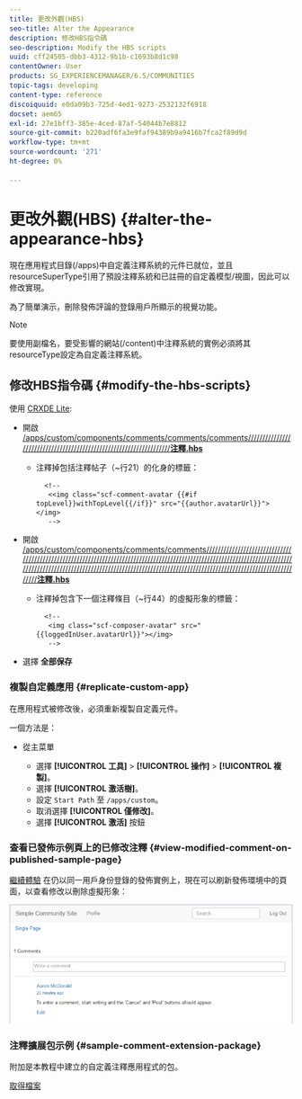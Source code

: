 ```yaml
---
title: 更改外觀(HBS)
seo-title: Alter the Appearance
description: 修改HBS指令碼
seo-description: Modify the HBS scripts
uuid: cff24505-dbb3-4312-9b1b-c1693b8d1c98
contentOwner: User
products: SG_EXPERIENCEMANAGER/6.5/COMMUNITIES
topic-tags: developing
content-type: reference
discoiquuid: e0da09b3-725d-4ed1-9273-2532132f6918
docset: aem65
exl-id: 27e1bff3-385e-4ced-87af-54044b7e8812
source-git-commit: b220adf6fa3e9faf94389b9a9416b7fca2f89d9d
workflow-type: tm+mt
source-wordcount: '271'
ht-degree: 0%

---
```


# 更改外觀(HBS) {#alter-the-appearance-hbs}

現在應用程式目錄(/apps)中自定義注釋系統的元件已就位，並且resourceSuperType引用了預設注釋系統和已註冊的自定義模型/視圖，因此可以修改實現。

為了簡單演示，刪除發佈評論的登錄用戶所顯示的視覺功能。

>[!NOTE]
>
>要使用副檔名，要受影響的網站(/content)中注釋系統的實例必須將其resourceType設定為自定義注釋系統。

## 修改HBS指令碼 {#modify-the-hbs-scripts}

使用 [CRXDE Lite](/help/sites-developing/developing-with-crxde-lite.md):

* 開啟 [/apps/custom/components/comments/comments/comments///////////////////////////////////////////////////////////////////**注釋.hbs**](https://localhost:4502/crx/de/index.jsp#/apps/custom/components/comments/comment/comment.hbs)

   * 注釋掉包括注釋帖子（~行21）的化身的標籤：

      ```
        <!--
         <<img class="scf-comment-avatar {{#if topLevel}}withTopLevel{{/if}}" src="{{author.avatarUrl}}"></img>
         -->
      ```

* 開啟 [/apps/custom/components/comments/comments/////////////////////////////////////////////////////////////////////////////////////////////////////////////////////////////////////////////////////////////////////////////////////////////////////////////////////////////////**注釋.hbs**](https://localhost:4502/crx/de/index.jsp#/apps/custom/components/comments/comments.hbs)

   * 注釋掉包含下一個注釋條目（~行44）的虛擬形象的標籤：

      ```
        <!--
         <img class="scf-composer-avatar" src="{{loggedInUser.avatarUrl}}"></img>
         -->
      ```

* 選擇 **全部保存**

### 複製自定義應用 {#replicate-custom-app}

在應用程式被修改後，必須重新複製自定義元件。

一個方法是：

* 從主菜單

   * 選擇 **[!UICONTROL 工具]** > **[!UICONTROL 操作]** > **[!UICONTROL 複製]**。
   * 選擇 **[!UICONTROL 激活樹]**。
   * 設定 `Start Path` 至 `/apps/custom`。
   * 取消選擇 **[!UICONTROL 僅修改]**。
   * 選擇 **[!UICONTROL 激活]** 按鈕

### 查看已發佈示例頁上的已修改注釋 {#view-modified-comment-on-published-sample-page}

[繼續體驗](/help/communities/extend-sample-page.md#publish-sample-page) 在仍以同一用戶身份登錄的發佈實例上，現在可以刷新發佈環境中的頁面，以查看修改以刪除虛擬形象：

![視圖修改內容](assets/view-modified-content.png)

### 注釋擴展包示例 {#sample-comment-extension-package}

附加是本教程中建立的自定義注釋應用程式的包。

[取得檔案](assets/sample-comment-extension-6-1-fp3.zip)
